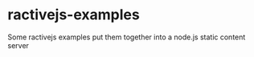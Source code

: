ractivejs-examples
==================

Some ractivejs examples put them together into a node.js static content server
